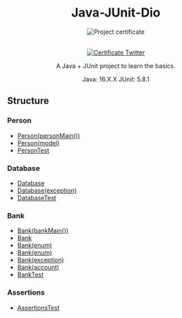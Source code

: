 <div align=center>

# Java-JUnit-Dio

<picture>
    <source media="(prefers-color-scheme: dark)" srcset="https://api.iconify.design/simple-icons/java.svg?color=white&height=60">
    <img align="center" alt="Project certificate" src="https://api.iconify.design/simple-icons/java.svg?color=%230D1117&height=60">
</picture>

<p align="center">
    <br>
    <a href="https://www.dio.me/certificate/1EE9CF9E" target="_blank">
        <picture>
            <source media="(prefers-color-scheme: dark)" srcset="https://shields.io/badge/CERTIFICATE-1EE9CF9E-%230D1117?style=for-the-badge&labelColor=%230D1117">
            <img align="center" alt="Certificate Twitter" src="https://shields.io/badge/CERTIFICATE-1EE9CF9E-white?style=for-the-badge&labelColor=white">
        </picture>
    </a>
</p>

A Java + JUnit project to learn the basics.

Java: 16.X.X
JUnit: 5.8.1

</div>

## Structure

### Person

- [Person(personMain())](src/main/java/com/lucasjosino/Main.java)
- [Person(model)](src/main/java/com/lucasjosino/models/Person.java)
- [PersonTest](src/test/java/com/lucasjosino/PersonTest.java)

### Database

- [Database](src/main/java/com/lucasjosino/Database.java)
- [Database(exception)](src/main/java/com/lucasjosino/exceptions/DatabaseConnectionException.java)
- [DatabaseTest](src/test/java/com/lucasjosino/DatabaseTest.java)

### Bank

- [Bank(bankMain())](src/main/java/com/lucasjosino/Main.java)
- [Bank](src/main/java/com/lucasjosino/Bank.java)
- [Bank(enum)](src/main/java/com/lucasjosino/enums/BankName.java)
- [Bank(enum)](src/main/java/com/lucasjosino/enums/BankStatus.java)
- [Bank(exception)](src/main/java/com/lucasjosino/exceptions/TransferException.java)
- [Bank(account)](src/main/java/com/lucasjosino/models/Account.java)
- [BankTest](src/test/java/com/lucasjosino/BankTest.java)

### Assertions

- [AssertionsTest](src/test/java/com/lucasjosino/AssertionsTest.java)
